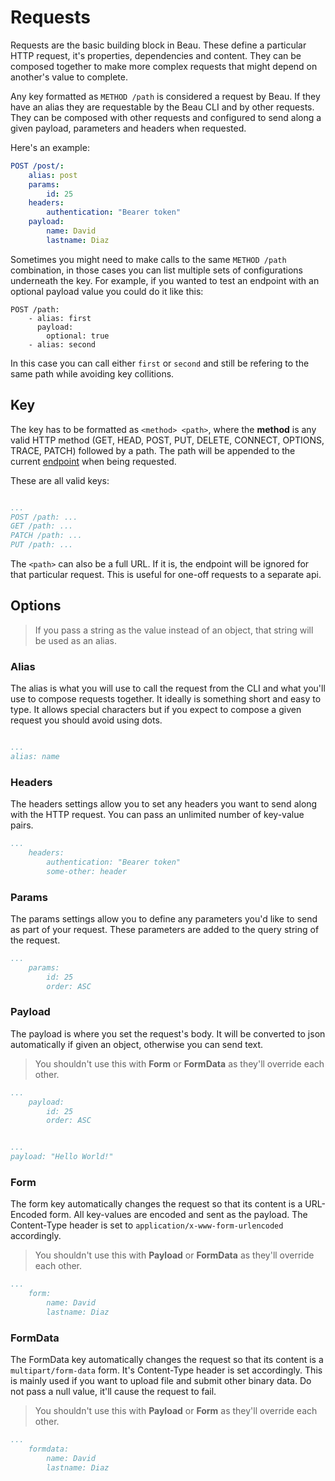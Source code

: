 # Requests

Requests are the basic building block in Beau. These define a particular HTTP
request, it's properties, dependencies and content. They can be composed
together to make more complex requests that might depend on another's value to
complete.

Any key formatted as `METHOD /path` is considered a request by Beau. If they
have an alias they are requestable by the Beau CLI and by other requests. They
can be composed with other requests and configured to send along a given
payload, parameters and headers when requested.

Here's an example:

```yaml
POST /post/:
    alias: post
    params:
        id: 25
    headers:
        authentication: "Bearer token"
    payload:
        name: David
        lastname: Diaz
```

Sometimes you might need to make calls to the same `METHOD /path` combination, in 
those cases you can list multiple sets of configurations underneath the key. For
example, if you wanted to test an endpoint with an optional payload value you 
could do it like this:

```
POST /path:
    - alias: first
      payload:
        optional: true
    - alias: second
```````

In this case you can call either ``first`` or ``second`` and still be refering to the 
same path while avoiding key collitions.

## Key

The key has to be formatted as `<method> <path>`, where the **method** is any
valid HTTP method (GET, HEAD, POST, PUT, DELETE, CONNECT, OPTIONS, TRACE, PATCH)
followed by a path. The path will be appended to the current
[endpoint](settings.html#endpoint) when being requested.

These are all valid keys:

```yaml

...
POST /path: ...
GET /path: ...
PATCH /path: ...
PUT /path: ...
```

The `<path>` can also be a full URL. If it is, the endpoint will be ignored for 
that particular request. This is useful for one-off requests to a separate api.

## Options

> If you pass a string as the value instead of an object, that string will be
> used as an alias.

### Alias

The alias is what you will use to call the request from the CLI and what you'll
use to compose requests together. It ideally is something short and easy to
type. It allows special characters but if you expect to compose a given request
you should avoid using dots.

```yaml

...
alias: name
```

### Headers

The headers settings allow you to set any headers you want to send along with
the HTTP request. You can pass an unlimited number of key-value pairs.

```yaml
...
	headers:
		authentication: "Bearer token"
		some-other: header
```

### Params

The params settings allow you to define any parameters you'd like to send as
part of your request. These parameters are added to the query string of the
request.

```yaml
...
	params:
		id: 25
		order: ASC
```

### Payload

The payload is where you set the request's body. It will be converted to json
automatically if given an object, otherwise you can send text.

> You shouldn't use this with **Form** or **FormData** as they'll override each
> other.

```yaml
...
	payload:
		id: 25
		order: ASC
```

```yaml

...
payload: "Hello World!"
```

### Form

The form key automatically changes the request so that its content is a
URL-Encoded form. All key-values are encoded and sent as the payload. The
Content-Type header is set to `application/x-www-form-urlencoded` accordingly.

> You shouldn't use this with **Payload** or **FormData** as they'll override
> each other.

```yaml
...
	form:
		name: David
		lastname: Diaz
```

### FormData

The FormData key automatically changes the request so that its content is a
`multipart/form-data` form. It's Content-Type header is set accordingly. This is
mainly used if you want to upload file and submit other binary data. Do not pass
a null value, it'll cause the request to fail.

> You shouldn't use this with **Payload** or **Form** as they'll override each
> other.

```yaml
...
	formdata:
		name: David
		lastname: Diaz
```
